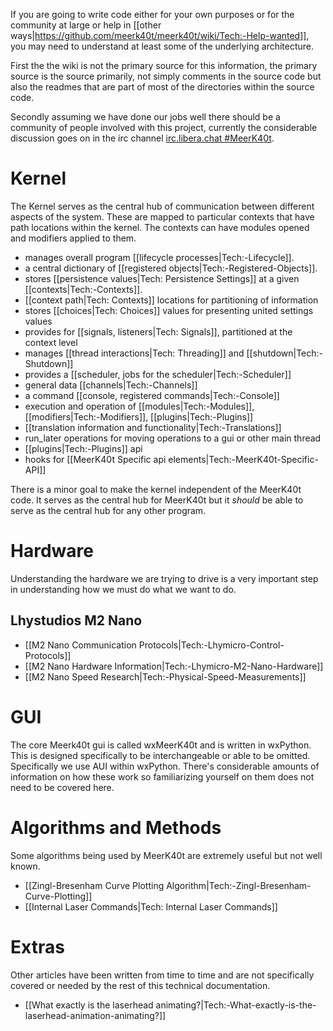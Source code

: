 If you are going to write code either for your own purposes or for the community at large or help in [[other ways|https://github.com/meerk40t/meerk40t/wiki/Tech:-Help-wanted]], you may need to understand at least some of the underlying architecture. 

First the the wiki is not the primary source for this information, the primary source is the source primarily, not simply comments in the source code but also the readmes that are part of most of the directories within the source code.

Secondly assuming we have done our jobs well there should be a community of people involved with this project, currently the considerable discussion goes on in the irc channel [irc.libera.chat #MeerK40t](irc://irc.libera.chat#meerk40t). 

# Kernel

The Kernel serves as the central hub of communication between different aspects of the system. These are mapped to particular contexts that have path locations within the kernel. The contexts can have modules opened and modifiers applied to them.

* manages overall program [[lifecycle processes|Tech:-Lifecycle]].
* a central dictionary of [[registered objects|Tech:-Registered-Objects]].
* stores [[persistence values|Tech: Persistence Settings]] at a given [[contexts|Tech:-Contexts]].
* [[context path|Tech: Contexts]] locations for partitioning of information
* stores [[choices|Tech: Choices]] values for presenting united settings values
* provides for [[signals, listeners|Tech: Signals]], partitioned at the context level
* manages [[thread interactions|Tech: Threading]] and [[shutdown|Tech:-Shutdown]]
* provides a [[scheduler, jobs for the scheduler|Tech:-Scheduler]]
* general data [[channels|Tech:-Channels]]
* a command [[console, registered commands|Tech:-Console]]
* execution and operation of [[modules|Tech:-Modules]], [[modifiers|Tech:-Modifiers]], [[plugins|Tech:-Plugins]]
* [[translation information and functionality|Tech:-Translations]]
* run_later operations for moving operations to a gui or other main thread
* [[plugins|Tech:-Plugins]] api
* hooks for [[MeerK40t Specific api elements|Tech:-MeerK40t-Specific-API]]

 There is a minor goal to make the kernel independent of the MeerK40t code. It serves as the central hub for MeerK40t but it *should* be able to serve as the central hub for any other program.

# Hardware
Understanding the hardware we are trying to drive is a very important step in understanding how we must do what we want to do.

## Lhystudios M2 Nano
* [[M2 Nano Communication Protocols|Tech:-Lhymicro-Control-Protocols]]
* [[M2 Nano Hardware Information|Tech:-Lhymicro-M2-Nano-Hardware]]
* [[M2 Nano Speed Research|Tech:-Physical-Speed-Measurements]]

# GUI
The core Meerk40t gui is called wxMeerK40t and is written in wxPython. This is designed specifically to be interchangeable or able to be omitted. Specifically we use AUI within wxPython. There's considerable amounts of information on how these work so familiarizing yourself on them does not need to be covered here. 

# Algorithms and Methods
Some algorithms being used by MeerK40t are extremely useful but not well known.

* [[Zingl-Bresenham Curve Plotting Algorithm|Tech:-Zingl-Bresenham-Curve-Plotting]]
* [[Internal Laser Commands|Tech: Internal Laser Commands]]

# Extras
Other articles have been written from time to time and are not specifically covered or needed by the rest of this technical documentation.
* [[What exactly is the laserhead animating?|Tech:-What-exactly-is-the-laserhead-animation-animating?]]